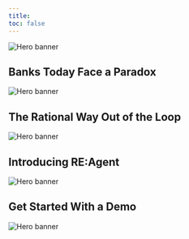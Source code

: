 ```yaml
---
title: 
toc: false
---
```


<section class="hx-w-full hx-mb-8">
  <img src="test1.gif" alt="Hero banner" class="hx-w-full hx-h-auto"  />
</section>



## Banks Today Face a Paradox





<section class="hx-w-full hx-mb-8">
  <img src="pic14.png" alt="Hero banner" class="hx-w-full hx-h-auto" />
</section>




## The Rational Way Out of the Loop


<section class="hx-w-full hx-mb-8">
  <img src="pic15.png" alt="Hero banner" class="hx-w-full hx-h-auto" />
</section>



## Introducing RE:Agent

<section class="hx-w-full hx-mb-8">
  <img src="pic16.png" alt="Hero banner" class="hx-w-full hx-h-auto" />
</section>

## Get Started With a Demo

<section class="hx-w-full hx-mb-8">
  <img src="pic17.png" alt="Hero banner" class="hx-w-full hx-h-auto" />
</section>